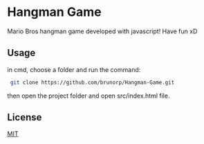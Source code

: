# Hangman Game
 
Mario Bros hangman game developed with javascript! Have fun xD
  
## Usage
in cmd, choose a folder and run the command:
 
 ```bash
  git clone https://github.com/brunorp/Hangman-Game.git
 ``` 

then open the project folder and open src/index.html file.
 
## License
 
[MIT](https://choosealicense.com/licenses/mit/)
 
